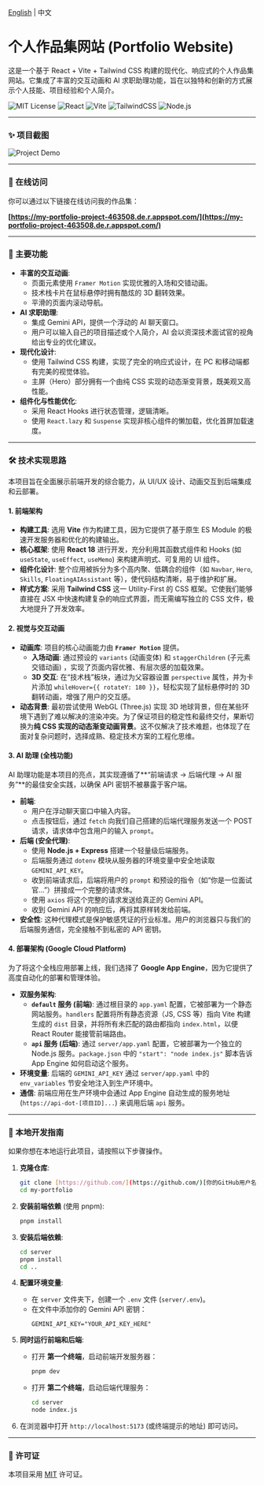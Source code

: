 [English](./README.md) | 中文

# **个人作品集网站 (Portfolio Website)**

这是一个基于 React + Vite + Tailwind CSS 构建的现代化、响应式的个人作品集网站。它集成了丰富的交互动画和 AI 求职助理功能，旨在以独特和创新的方式展示个人技能、项目经验和个人简介。

![MIT License](https://img.shields.io/badge/License-MIT-blue.svg)
![React](https://img.shields.io/badge/React-18.2.0-blue.svg?logo=react)
![Vite](https://img.shields.io/badge/Vite-5.2.0-yellowgreen.svg?logo=vite)
![TailwindCSS](https://img.shields.io/badge/Tailwind_CSS-3.4.1-38B2AC.svg?logo=tailwindcss)
![Node.js](https://img.shields.io/badge/Node.js-20.x-green.svg?logo=node.js)

---

### **✨ 项目截图**

![Project Demo](./docs/portfolio-demo.gif)

---

### **🚀 在线访问**

你可以通过以下链接在线访问我的作品集：

**[https://my-portfolio-project-463508.de.r.appspot.com/](https://my-portfolio-project-463508.de.r.appspot.com/)**

---

### **🌟 主要功能**

* **丰富的交互动画**:
    * 页面元素使用 `Framer Motion` 实现优雅的入场和交错动画。
    * 技术栈卡片在鼠标悬停时拥有酷炫的 3D 翻转效果。
    * 平滑的页面内滚动导航。
* **AI 求职助理**:
    * 集成 Gemini API，提供一个浮动的 AI 聊天窗口。
    * 用户可以输入自己的项目描述或个人简介，AI 会以资深技术面试官的视角给出专业的优化建议。
* **现代化设计**:
    * 使用 Tailwind CSS 构建，实现了完全的响应式设计，在 PC 和移动端都有完美的视觉体验。
    * 主屏（Hero）部分拥有一个由纯 CSS 实现的动态渐变背景，既美观又高性能。
* **组件化与性能优化**:
    * 采用 React Hooks 进行状态管理，逻辑清晰。
    * 使用 `React.lazy` 和 `Suspense` 实现非核心组件的懒加载，优化首屏加载速度。

---

### **🛠️ 技术实现思路**

本项目旨在全面展示前端开发的综合能力，从 UI/UX 设计、动画交互到后端集成和云部署。

#### **1. 前端架构**

* **构建工具**: 选用 **Vite** 作为构建工具，因为它提供了基于原生 ES Module 的极速开发服务器和优化的构建输出。
* **核心框架**: 使用 **React 18** 进行开发，充分利用其函数式组件和 Hooks (如 `useState`, `useEffect`, `useMemo`) 来构建声明式、可复用的 UI 组件。
* **组件化设计**: 整个应用被拆分为多个高内聚、低耦合的组件（如 `Navbar`, `Hero`, `Skills`, `FloatingAIAssistant` 等），使代码结构清晰，易于维护和扩展。
* **样式方案**: 采用 **Tailwind CSS** 这一 Utility-First 的 CSS 框架。它使我们能够直接在 JSX 中快速构建复杂的响应式界面，而无需编写独立的 CSS 文件，极大地提升了开发效率。

#### **2. 视觉与交互动画**

* **动画库**: 项目的核心动画能力由 **`Framer Motion`** 提供。
    * **入场动画**: 通过预设的 `variants` (动画变体) 和 `staggerChildren` (子元素交错动画) ，实现了页面内容优雅、有层次感的加载效果。
    * **3D 交互**: 在“技术栈”板块，通过为父容器设置 `perspective` 属性，并为卡片添加 `whileHover={{ rotateY: 180 }}`，轻松实现了鼠标悬停时的 3D 翻转动画，增强了用户的交互感。
* **动态背景**: 最初尝试使用 WebGL (Three.js) 实现 3D 地球背景，但在某些环境下遇到了难以解决的渲染冲突。为了保证项目的稳定性和最终交付，果断切换为**纯 CSS 实现的动态渐变动画背景**。这不仅解决了技术难题，也体现了在面对复杂问题时，选择成熟、稳定技术方案的工程化思维。

#### **3. AI 助理 (全栈功能)**

AI 助理功能是本项目的亮点，其实现遵循了**“前端请求 -> 后端代理 -> AI 服务”**的最佳安全实践，以确保 API 密钥不被暴露于客户端。

* **前端**:
    * 用户在浮动聊天窗口中输入内容。
    * 点击按钮后，通过 `fetch` 向我们自己搭建的后端代理服务发送一个 POST 请求，请求体中包含用户的输入 `prompt`。
* **后端 (安全代理)**:
    * 使用 **Node.js + Express** 搭建一个轻量级后端服务。
    * 后端服务通过 `dotenv` 模块从服务器的环境变量中安全地读取 `GEMINI_API_KEY`。
    * 收到前端请求后，后端将用户的 `prompt` 和预设的指令（如“你是一位面试官...”）拼接成一个完整的请求体。
    * 使用 `axios` 将这个完整的请求发送给真正的 Gemini API。
    * 收到 Gemini API 的响应后，再将其原样转发给前端。
* **安全性**: 这种代理模式是保护敏感凭证的行业标准。用户的浏览器只与我们的后端服务通信，完全接触不到私密的 API 密钥。

#### **4. 部署架构 (Google Cloud Platform)**

为了将这个全栈应用部署上线，我们选择了 **Google App Engine**，因为它提供了高度自动化的部署和管理体验。

* **双服务架构**:
    * **`default` 服务 (前端)**: 通过根目录的 `app.yaml` 配置，它被部署为一个静态网站服务。`handlers` 配置将所有静态资源（JS, CSS 等）指向 Vite 构建生成的 `dist` 目录，并将所有未匹配的路由都指向 `index.html`，以便 React Router 能接管前端路由。
    * **`api` 服务 (后端)**: 通过 `server/app.yaml` 配置，它被部署为一个独立的 Node.js 服务。`package.json` 中的 `"start": "node index.js"` 脚本告诉 App Engine 如何启动这个服务。
* **环境变量**: 后端的 `GEMINI_API_KEY` 通过 `server/app.yaml` 中的 `env_variables` 节安全地注入到生产环境中。
* **通信**: 前端应用在生产环境中会通过 App Engine 自动生成的服务地址 (`https://api-dot-[项目ID]...`) 来调用后端 `api` 服务。

---

### **🚀 本地开发指南**

如果你想在本地运行此项目，请按照以下步骤操作。

1.  **克隆仓库**:
    ```bash
    git clone [https://github.com/](https://github.com/)[你的GitHub用户名]/my-portfolio.git
    cd my-portfolio
    ```

2.  **安装前端依赖** (使用 pnpm):
    ```bash
    pnpm install
    ```

3.  **安装后端依赖**:
    ```bash
    cd server
    pnpm install
    cd ..
    ```

4.  **配置环境变量**:
    * 在 `server` 文件夹下，创建一个 `.env` 文件 (`server/.env`)。
    * 在文件中添加你的 Gemini API 密钥：
        ```env
        GEMINI_API_KEY="YOUR_API_KEY_HERE"
        ```

5.  **同时运行前端和后端**:
    * 打开 **第一个终端**，启动前端开发服务器：
        ```bash
        pnpm dev
        ```
    * 打开 **第二个终端**，启动后端代理服务：
        ```bash
        cd server
        node index.js
        ```

6.  在浏览器中打开 `http://localhost:5173` (或终端提示的地址) 即可访问。

---

### **📄 许可证**

本项目采用 [MIT](https://choosealicense.com/licenses/mit/) 许可证。